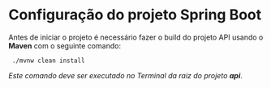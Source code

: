 # Configuração do projeto Spring Boot

Antes de iniciar o projeto é necessário fazer o build do projeto API usando o **Maven** com o seguinte comando:

```
 ./mvnw clean install
```

_Este comando deve ser executado no Terminal da raiz do projeto **api**_.